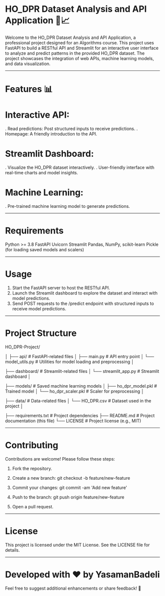# HO_DPR Dataset Analysis and API Application 🧠📈
Welcome to the HO_DPR Dataset Analysis and API Application, a professional project designed for an Algorithms course. This project uses FastAPI to build a RESTful API and Streamlit for an interactive user interface to analyze and predict patterns in the provided HO_DPR dataset. The project showcases the integration of web APIs, machine learning models, and data visualization.

---
# Features 📊
# Interactive API:
. Read predictions: Post structured inputs to receive predictions.
. Homepage: A friendly introduction to the API.
# Streamlit Dashboard:
. Visualize the HO_DPR dataset interactively.
. User-friendly interface with real-time charts and model insights.
# Machine Learning:
. Pre-trained machine learning model to generate predictions.

---
# Requirements
Python >= 3.8
FastAPI
Uvicorn
Streamlit
Pandas, NumPy, scikit-learn
Pickle (for loading saved models and scalers)

---
# Usage
1. Start the FastAPI server to host the RESTful API.
2. Launch the Streamlit dashboard to explore the dataset and interact with model predictions.
3. Send POST requests to the /predict endpoint with structured inputs to receive model predictions.
---
# Project Structure

HO_DPR-Project/

│
├── api/                           # FastAPI-related files
│   ├── main.py                    # API entry point
│   └── model_utils.py             # Utilities for model loading and preprocessing
│

├── dashboard/                     # Streamlit-related files
│   └── streamlit_app.py           # Streamlit dashboard
│

├── models/                        # Saved machine learning models
│   ├── ho_dpr_model.pkl           # Trained model
│   └── ho_dpr_scaler.pkl          # Scaler for preprocessing
│

├── data/                          # Data-related files
│   └── HO_DPR.csv                 # Dataset used in the project
│

├── requirements.txt               # Project dependencies
├── README.md                      # Project documentation (this file)
└── LICENSE                        # Project license (e.g., MIT)

---
# Contributing
Contributions are welcome! Please follow these steps:

1. Fork the repository.
2. Create a new branch:
git checkout -b feature/new-feature

3. Commit your changes:
git commit -am 'Add new feature'

4. Push to the branch:
git push origin feature/new-feature

5. Open a pull request.

---
# License
This project is licensed under the MIT License. See the LICENSE file for details.

---
# Developed with ❤️ by YasamanBadeli 
Feel free to suggest additional enhancements or share feedback! 🚀
